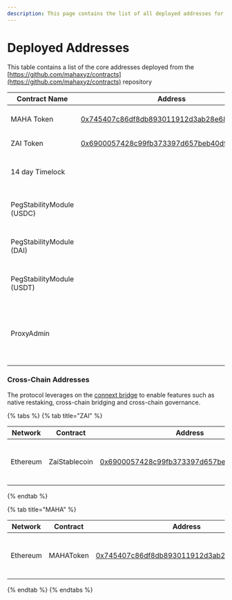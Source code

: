 ```yaml
---
description: This page contains the list of all deployed addresses for the protocol.
---
```


# Deployed Addresses

This table contains a list of the core addresses deployed from the [https://github.com/mahaxyz/contracts](https://github.com/mahaxyz/contracts) repository

| Contract Name             | Address                                                                                                             | Comments                                                        |
| ------------------------- | ------------------------------------------------------------------------------------------------------------------- | --------------------------------------------------------------- |
| MAHA Token                | [0x745407c86df8db893011912d3ab28e68b62e49b0](https://etherscan.io/token/0x745407c86df8db893011912d3ab28e68b62e49b0) | The governance token                                            |
| ZAI Token                 | [0x6900057428c99fb373397d657beb40d92d8ac97f](https://etherscan.io/token/0x6900057428c99fb373397d657beb40d92d8ac97f) | The USD stablecoin                                              |
| 14 day Timelock           |                                                                                                                     | All protocol ownership rests in this timelock                   |
| PegStabilityModule (USDC) |                                                                                                                     | Used to mint ZAI with USDC collateral                           |
| PegStabilityModule (DAI)  |                                                                                                                     | Used to mint ZAI with DAI collateral                            |
| PegStabilityModule (USDT) |                                                                                                                     | Used to mint ZAI with USDT collateral                           |
| ProxyAdmin                |                                                                                                                     | Used as the admin for all deployed proxies. Owned by governance |

### Cross-Chain Addresses <a href="#layer-2-addresses" id="layer-2-addresses"></a>

The protocol leverages on the [connext bridge](https://www.connext.network/) to enable features such as native restaking, cross-chain bridging and cross-chain governance.

{% tabs %}
{% tab title="ZAI" %}
<table><thead><tr><th width="129">Network</th><th width="132">Contract</th><th width="174">Address</th><th>Comments</th></tr></thead><tbody><tr><td>Ethereum</td><td>ZaiStablecoin</td><td><a href="https://etherscan.io/token/0x6900057428c99fb373397d657beb40d92d8ac97f">0x6900057428c99fb373397d657beb40d92d8ac97f</a></td><td>The main token on the Ethereum network</td></tr></tbody></table>


{% endtab %}

{% tab title="MAHA" %}
<table><thead><tr><th width="129">Network</th><th width="132">Contract</th><th width="174">Address</th><th>Comments</th></tr></thead><tbody><tr><td>Ethereum</td><td>MAHAToken</td><td><a href="https://etherscan.io/token/0x745407c86df8db893011912d3ab28e68b62e49b0">0x745407c86df8db893011912d3ab28e68b62e49b0</a></td><td>The main token on the Ethereum network</td></tr></tbody></table>
{% endtab %}
{% endtabs %}
